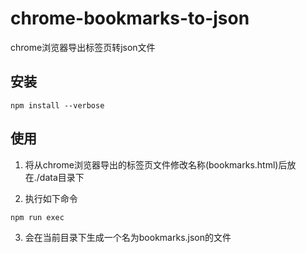 # chrome-bookmarks-to-json
chrome浏览器导出标签页转json文件

## 安装

```shell
npm install --verbose
```

## 使用

1. 将从chrome浏览器导出的标签页文件修改名称(bookmarks.html)后放在./data目录下

2. 执行如下命令

```shell
npm run exec
```

3. 会在当前目录下生成一个名为bookmarks.json的文件